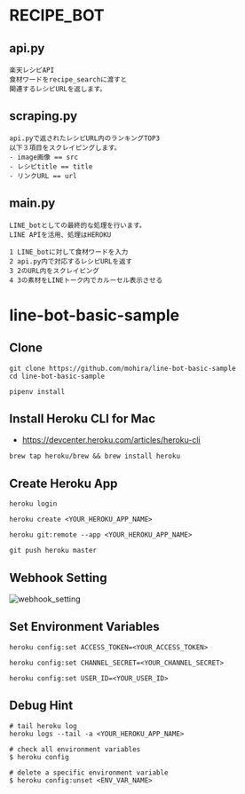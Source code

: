 # RECIPE_BOT

## api.py
```
楽天レシピAPI
食材ワードをrecipe_searchに渡すと
関連するレシピURLを返します。

```
## scraping.py
```
api.pyで返されたレシピURL内のランキングTOP3
以下３項目をスクレイピングします。
- image画像 == src
- レシピtitle == title
- リンクURL == url
```
## main.py
```
LINE_botとしての最終的な処理を行います。
LINE APIを活用、処理はHEROKU

1 LINE_botに対して食材ワードを入力
2 api.py内で対応するレシピURLを返す
3 2のURL内をスクレイピング
4 3の素材をLINEトーク内でカルーセル表示させる

```

# line-bot-basic-sample

## Clone
```
git clone https://github.com/mohira/line-bot-basic-sample
cd line-bot-basic-sample
```

```
pipenv install
```

## Install Heroku CLI for Mac
- https://devcenter.heroku.com/articles/heroku-cli

```
brew tap heroku/brew && brew install heroku
```

## Create Heroku App
```
heroku login
```

```
heroku create <YOUR_HEROKU_APP_NAME>
```

```
heroku git:remote --app <YOUR_HEROKU_APP_NAME>

git push heroku master
```

## Webhook Setting
![webhook_setting](https://img.esa.io/uploads/production/attachments/6586/2019/11/17/21054/9263a865-266a-4aa9-8a19-e1be0f3dd0c3.png)


## Set Environment Variables
```
heroku config:set ACCESS_TOKEN=<YOUR_ACCESS_TOKEN>
```

```
heroku config:set CHANNEL_SECRET=<YOUR_CHANNEL_SECRET>
```

```
heroku config:set USER_ID=<YOUR_USER_ID>
```

## Debug Hint
```
# tail heroku log
heroku logs --tail -a <YOUR_HEROKU_APP_NAME>
```

```
# check all environment variables
$ heroku config
```

```
# delete a specific environment variable
$ heroku config:unset <ENV_VAR_NAME>
```
